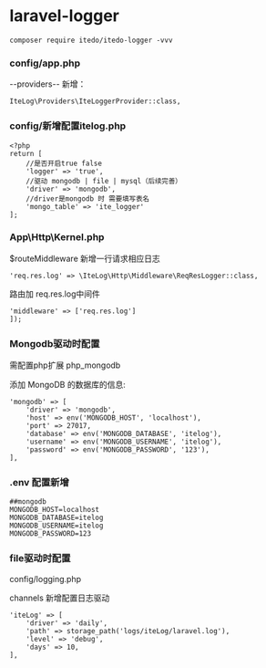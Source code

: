 # laravel-logger
```
composer require itedo/itedo-logger -vvv
```

### config/app.php
--providers--
新增：
```
IteLog\Providers\IteLoggerProvider::class,
```

### config/新增配置itelog.php
```
<?php
return [
    //是否开启true false
    'logger' => 'true',
    //驱动 mongodb | file | mysql（后续完善）
    'driver' => 'mongodb',
    //driver是mongodb 时 需要填写表名
    'mongo_table' => 'ite_logger'
];
```

### App\Http\Kernel.php
$routeMiddleware 新增一行请求相应日志
```
'req.res.log' => \IteLog\Http\Middleware\ReqResLogger::class,
```
路由加 req.res.log中间件
```Route::group([
'middleware' => ['req.res.log']
]);
```

### Mongodb驱动时配置
需配置php扩展  php_mongodb

添加 MongoDB 的数据库的信息:
```
'mongodb' => [
    'driver' => 'mongodb',
    'host' => env('MONGODB_HOST', 'localhost'),
    'port' => 27017,
    'database' => env('MONGODB_DATABASE', 'itelog'),
    'username' => env('MONGODB_USERNAME', 'itelog'),
    'password' => env('MONGODB_PASSWORD', '123'),
],
```

### .env 配置新增
```
##mongodb
MONGODB_HOST=localhost
MONGODB_DATABASE=itelog
MONGODB_USERNAME=itelog
MONGODB_PASSWORD=123
```

### file驱动时配置
config/logging.php

channels 新增配置日志驱动
```
'iteLog' => [
    'driver' => 'daily',
    'path' => storage_path('logs/iteLog/laravel.log'),
    'level' => 'debug',
    'days' => 10,
],
```